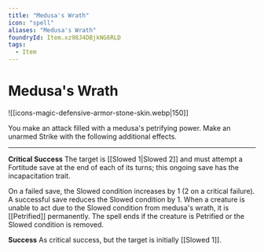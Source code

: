 ```yaml
---
title: "Medusa's Wrath"
icon: "spell"
aliases: "Medusa's Wrath"
foundryId: Item.xz98J4DBjkNG6RLD
tags:
  - Item
---
```


# Medusa's Wrath
![[icons-magic-defensive-armor-stone-skin.webp|150]]

You make an attack filled with a medusa's petrifying power. Make an unarmed Strike with the following additional effects.

* * *

**Critical Success** The target is [[Slowed 1|Slowed 2]] and must attempt a Fortitude save at the end of each of its turns; this ongoing save has the incapacitation trait.

On a failed save, the Slowed condition increases by 1 (2 on a critical failure). A successful save reduces the Slowed condition by 1. When a creature is unable to act due to the Slowed condition from medusa's wrath, it is [[Petrified]] permanently. The spell ends if the creature is Petrified or the Slowed condition is removed.

**Success** As critical success, but the target is initially [[Slowed 1]].
